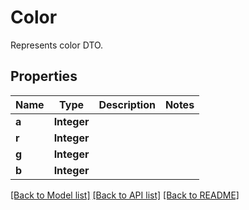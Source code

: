 ﻿
# Color
Represents color DTO.

## Properties
Name | Type | Description | Notes
------------ | ------------- | ------------- | -------------
**a** | **Integer** |  | 
**r** | **Integer** |  | 
**g** | **Integer** |  | 
**b** | **Integer** |  | 


[[Back to Model list]](../../README.md#documentation-for-models) [[Back to API list]](../../README.md#documentation-for-api-endpoints) [[Back to README]](../../README.md)


